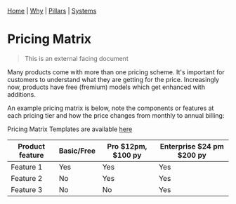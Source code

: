 [Home](README.md) | [Why](why.md) | [Pillars](pillars.md) | [Systems](systems.md)

# Pricing Matrix

> This is an external facing document

Many products come with more than one pricing scheme. It's important for customers to understand what they are getting for the price. Increasingly now, products have free (fremium) models which get enhanced with additions.

An example pricing matrix is below, note the components or features at each pricing tier and how the price changes from monthly to annual billing:

Pricing Matrix Templates are available [here](https://www.slideteam.net/powerpoint/Price-Matrix)

| Product feature | Basic/Free | Pro $12pm, $100 py | Enterprise $24 pm $200 py |
| -- | -- | -- | -- |
| Feature 1 | Yes | Yes | Yes |
| Feature 2 | No | Yes | Yes |
| Feature 3 | No | No | Yes |

